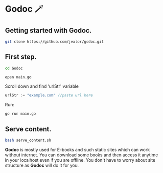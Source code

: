 # Godoc 🪄

Getting started with Godoc.
----------------------------
```bash
git clone https://github.com/jexlor/godoc.git
```

First step.
----------------------------
```bash
cd Godoc
```
```bash
open main.go
```
Scroll down and find 'urlStr' variable 
```go
urlStr := "example.com" //paste url here
```
Run:

```bash
go run main.go
```
Serve content.
---------------------------
```bash
bash serve_content.sh
```

<strong>Godoc</strong> is mostly used for E-books and such static sites which can work without internet. You can download some books and then access it anytime in your localhost even if you are offline.
You don't have to worry about site structure as <strong>Godoc</strong> will do it for you.
